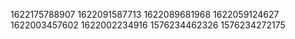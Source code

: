 1622175788907
1622091587713
1622089681968
1622059124627
1622003457602
1622002234916
1576234462326
1576234272175
